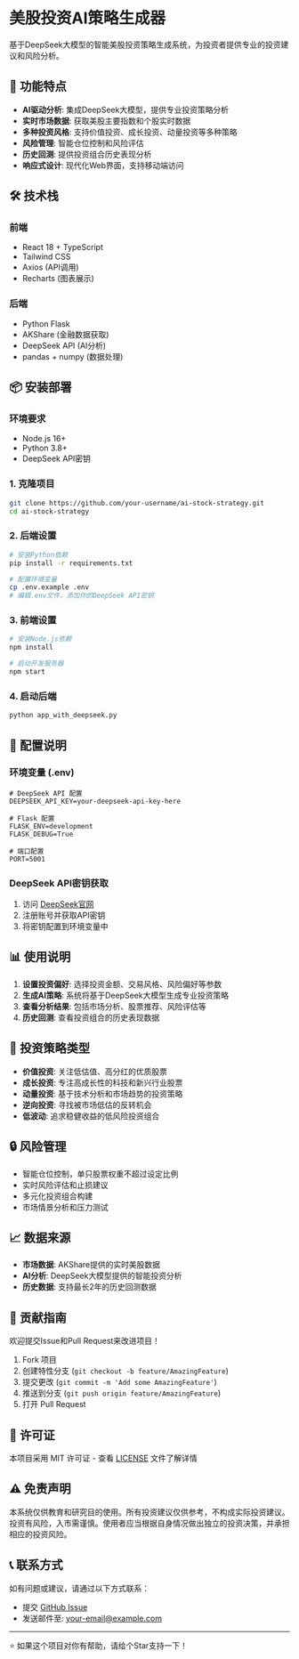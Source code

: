 # 美股投资AI策略生成器

基于DeepSeek大模型的智能美股投资策略生成系统，为投资者提供专业的投资建议和风险分析。

## 🚀 功能特点

- **AI驱动分析**: 集成DeepSeek大模型，提供专业投资策略分析
- **实时市场数据**: 获取美股主要指数和个股实时数据
- **多种投资风格**: 支持价值投资、成长投资、动量投资等多种策略
- **风险管理**: 智能仓位控制和风险评估
- **历史回测**: 提供投资组合历史表现分析
- **响应式设计**: 现代化Web界面，支持移动端访问

## 🛠️ 技术栈

### 前端
- React 18 + TypeScript
- Tailwind CSS
- Axios (API调用)
- Recharts (图表展示)

### 后端
- Python Flask
- AKShare (金融数据获取)
- DeepSeek API (AI分析)
- pandas + numpy (数据处理)

## 📦 安装部署

### 环境要求
- Node.js 16+
- Python 3.8+
- DeepSeek API密钥

### 1. 克隆项目
```bash
git clone https://github.com/your-username/ai-stock-strategy.git
cd ai-stock-strategy
```

### 2. 后端设置
```bash
# 安装Python依赖
pip install -r requirements.txt

# 配置环境变量
cp .env.example .env
# 编辑.env文件，添加你的DeepSeek API密钥
```

### 3. 前端设置
```bash
# 安装Node.js依赖
npm install

# 启动开发服务器
npm start
```

### 4. 启动后端
```bash
python app_with_deepseek.py
```

## 🔧 配置说明

### 环境变量 (.env)
```env
# DeepSeek API 配置
DEEPSEEK_API_KEY=your-deepseek-api-key-here

# Flask 配置
FLASK_ENV=development
FLASK_DEBUG=True

# 端口配置
PORT=5001
```

### DeepSeek API密钥获取
1. 访问 [DeepSeek官网](https://platform.deepseek.com)
2. 注册账号并获取API密钥
3. 将密钥配置到环境变量中

## 📊 使用说明

1. **设置投资偏好**: 选择投资金额、交易风格、风险偏好等参数
2. **生成AI策略**: 系统将基于DeepSeek大模型生成专业投资策略
3. **查看分析结果**: 包括市场分析、股票推荐、风险评估等
4. **历史回测**: 查看投资组合的历史表现数据

## 🎯 投资策略类型

- **价值投资**: 关注低估值、高分红的优质股票
- **成长投资**: 专注高成长性的科技和新兴行业股票
- **动量投资**: 基于技术分析和市场趋势的投资策略
- **逆向投资**: 寻找被市场低估的反转机会
- **低波动**: 追求稳健收益的低风险投资组合

## 🔒 风险管理

- 智能仓位控制，单只股票权重不超过设定比例
- 实时风险评估和止损建议
- 多元化投资组合构建
- 市场情景分析和压力测试

## 📈 数据来源

- **市场数据**: AKShare提供的实时美股数据
- **AI分析**: DeepSeek大模型提供的智能投资分析
- **历史数据**: 支持最长2年的历史回测数据

## 🤝 贡献指南

欢迎提交Issue和Pull Request来改进项目！

1. Fork 项目
2. 创建特性分支 (`git checkout -b feature/AmazingFeature`)
3. 提交更改 (`git commit -m 'Add some AmazingFeature'`)
4. 推送到分支 (`git push origin feature/AmazingFeature`)
5. 打开 Pull Request

## 📄 许可证

本项目采用 MIT 许可证 - 查看 [LICENSE](LICENSE) 文件了解详情

## ⚠️ 免责声明

本系统仅供教育和研究目的使用。所有投资建议仅供参考，不构成实际投资建议。投资有风险，入市需谨慎。使用者应当根据自身情况做出独立的投资决策，并承担相应的投资风险。

## 📞 联系方式

如有问题或建议，请通过以下方式联系：

- 提交 [GitHub Issue](https://github.com/your-username/ai-stock-strategy/issues)
- 发送邮件至: your-email@example.com

---

⭐ 如果这个项目对你有帮助，请给个Star支持一下！